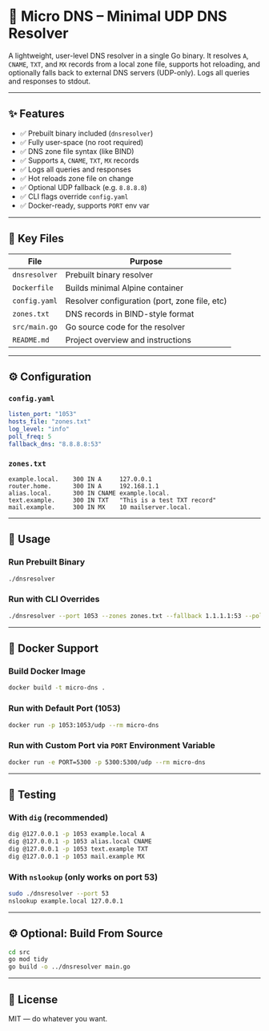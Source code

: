 # 🧩 Micro DNS – Minimal UDP DNS Resolver

A lightweight, user-level DNS resolver in a single Go binary. It resolves `A`, `CNAME`, `TXT`, and `MX` records from a local zone file, supports hot reloading, and optionally falls back to external DNS servers (UDP-only). Logs all queries and responses to stdout.

---

## ✨ Features

- ✅ Prebuilt binary included (`dnsresolver`)
- ✅ Fully user-space (no root required)
- ✅ DNS zone file syntax (like BIND)
- ✅ Supports `A`, `CNAME`, `TXT`, `MX` records
- ✅ Logs all queries and responses
- ✅ Hot reloads zone file on change
- ✅ Optional UDP fallback (e.g. `8.8.8.8`)
- ✅ CLI flags override `config.yaml`
- ✅ Docker-ready, supports `PORT` env var

---

## 📁 Key Files

| File           | Purpose                                       |
|----------------|-----------------------------------------------|
| `dnsresolver`  | Prebuilt binary resolver                      |
| `Dockerfile`   | Builds minimal Alpine container               |
| `config.yaml`  | Resolver configuration (port, zone file, etc) |
| `zones.txt`    | DNS records in BIND-style format              |
| `src/main.go`  | Go source code for the resolver               |
| `README.md`    | Project overview and instructions             |

---

## ⚙️ Configuration

### `config.yaml`
```yaml
listen_port: "1053"
hosts_file: "zones.txt"
log_level: "info"
poll_freq: 5
fallback_dns: "8.8.8.8:53"
```

### `zones.txt`
```text
example.local.    300 IN A     127.0.0.1
router.home.      300 IN A     192.168.1.1
alias.local.      300 IN CNAME example.local.
text.example.     300 IN TXT   "This is a test TXT record"
mail.example.     300 IN MX    10 mailserver.local.
```

---

## 🚀 Usage

### Run Prebuilt Binary
```bash
./dnsresolver
```

### Run with CLI Overrides
```bash
./dnsresolver --port 1053 --zones zones.txt --fallback 1.1.1.1:53 --poll 10
```

---

## 🐳 Docker Support

### Build Docker Image
```bash
docker build -t micro-dns .
```

### Run with Default Port (1053)
```bash
docker run -p 1053:1053/udp --rm micro-dns
```

### Run with Custom Port via `PORT` Environment Variable
```bash
docker run -e PORT=5300 -p 5300:5300/udp --rm micro-dns
```

---

## 🧪 Testing

### With `dig` (recommended)
```bash
dig @127.0.0.1 -p 1053 example.local A
dig @127.0.0.1 -p 1053 alias.local CNAME
dig @127.0.0.1 -p 1053 text.example TXT
dig @127.0.0.1 -p 1053 mail.example MX
```

### With `nslookup` (only works on port 53)
```bash
sudo ./dnsresolver --port 53
nslookup example.local 127.0.0.1
```

---

## ⚙️ Optional: Build From Source

```bash
cd src
go mod tidy
go build -o ../dnsresolver main.go
```

---

## 📜 License

MIT — do whatever you want.

